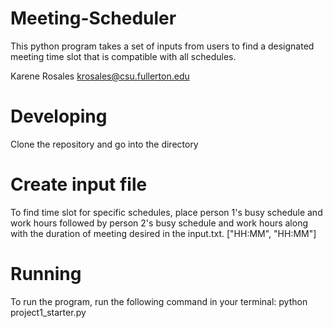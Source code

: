 # Meeting-Scheduler
This python program takes a set of inputs from users to find a designated meeting time slot that is compatible with all schedules. 

Karene Rosales
krosales@csu.fullerton.edu

# Developing
Clone the repository and go into the directory

# Create input file
To find time slot for specific schedules, place person 1's busy schedule and work hours followed by person 2's busy schedule and work hours along with the duration of meeting desired in the input.txt.
["HH:MM", "HH:MM"]

# Running
To run the program, run the following command in your terminal:
python project1_starter.py
